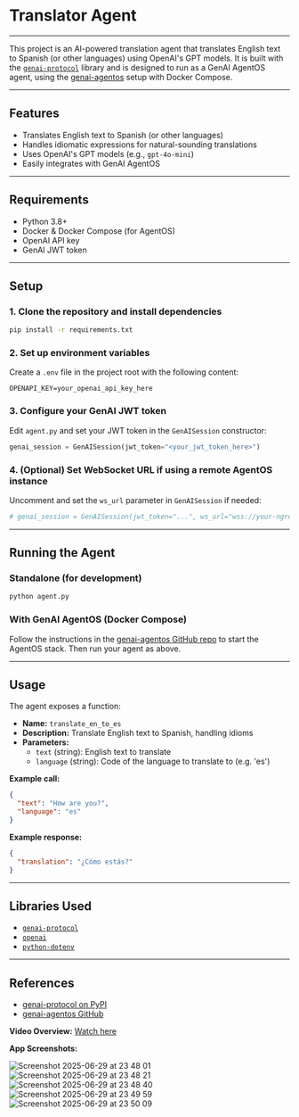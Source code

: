 # Translator Agent

---

This project is an AI-powered translation agent that translates English text to Spanish (or other languages) using OpenAI's GPT models. It is built with the [`genai-protocol`](https://pypi.org/project/genai-protocol/) library and is designed to run as a GenAI AgentOS agent, using the [genai-agentos](https://github.com/genai-works-org/genai-agentos) setup with Docker Compose.

---

## Features

- Translates English text to Spanish (or other languages)
- Handles idiomatic expressions for natural-sounding translations
- Uses OpenAI's GPT models (e.g., `gpt-4o-mini`)
- Easily integrates with GenAI AgentOS

---

## Requirements

- Python 3.8+
- Docker & Docker Compose (for AgentOS)
- OpenAI API key
- GenAI JWT token

---

## Setup

### 1. Clone the repository and install dependencies

```bash
pip install -r requirements.txt
```

### 2. Set up environment variables

Create a `.env` file in the project root with the following content:

```env
OPENAPI_KEY=your_openai_api_key_here
```

### 3. Configure your GenAI JWT token

Edit `agent.py` and set your JWT token in the `GenAISession` constructor:

```python
genai_session = GenAISession(jwt_token="<your_jwt_token_here>")
```

### 4. (Optional) Set WebSocket URL if using a remote AgentOS instance

Uncomment and set the `ws_url` parameter in `GenAISession` if needed:

```python
# genai_session = GenAISession(jwt_token="...", ws_url="wss://your-ngrok-url")
```

---

## Running the Agent

### Standalone (for development)

```bash
python agent.py
```

### With GenAI AgentOS (Docker Compose)

Follow the instructions in the [genai-agentos GitHub repo](https://github.com/genai-works-org/genai-agentos) to start the AgentOS stack. Then run your agent as above.

---

## Usage

The agent exposes a function:

- **Name:** `translate_en_to_es`
- **Description:** Translate English text to Spanish, handling idioms
- **Parameters:**
  - `text` (string): English text to translate
  - `language` (string): Code of the language to translate to (e.g. 'es')

**Example call:**

```json
{
  "text": "How are you?",
  "language": "es"
}
```

**Example response:**

```json
{
  "translation": "¿Cómo estás?"
}
```

---

## Libraries Used

- [`genai-protocol`](https://pypi.org/project/genai-protocol/)
- [`openai`](https://pypi.org/project/openai/)
- [`python-dotenv`](https://pypi.org/project/python-dotenv/)

---

## References

- [genai-protocol on PyPI](https://pypi.org/project/genai-protocol/)
- [genai-agentos GitHub](https://github.com/genai-works-org/genai-agentos)

**Video Overview:**
[Watch here](https://drive.google.com/file/d/1-HtlYfjnZR198ATFs_NVA_iynjC--KA9/view?usp=sharing)

**App Screenshots:**

![Screenshot 2025-06-29 at 23 48 01](https://github.com/user-attachments/assets/2a2719e7-967a-4d78-a03b-5ca39de9f9f3)
![Screenshot 2025-06-29 at 23 48 21](https://github.com/user-attachments/assets/0a7e5ce7-cb54-406d-b73e-054c55fe9e3e)
![Screenshot 2025-06-29 at 23 48 40](https://github.com/user-attachments/assets/45115495-4e85-47c6-9e3c-98d5bd4376e0)
![Screenshot 2025-06-29 at 23 49 59](https://github.com/user-attachments/assets/73c27ded-9b8e-4745-9187-983eddf79636)
![Screenshot 2025-06-29 at 23 50 09](https://github.com/user-attachments/assets/566edfc6-0acd-4009-87fc-f501d6c7dc58)
